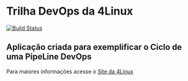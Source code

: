 # Trilha DevOps da 4Linux

<!-- Altere a Flag abaixo com sua URL do Travis -->
[![Build Status](https://travis-ci.com/andersondiasbrj/DevOpsLab-HelloWorld.svg?branch=master)](https://travis-ci.com/andersondiasbrj/DevOpsLab-HelloWorld)
## Aplicação criada para exemplificar o Ciclo de uma PipeLine DevOps


Para maiores informações acesse o [Site da 4Linux](https://www.4linux.com.br/cursos/devops)
